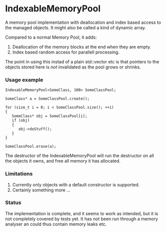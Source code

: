 IndexableMemoryPool
===================

A memory pool implementation with deallocation and index based access to the managed objects.
It might also be called a kind of dynamic array. 

Compared to a normal Memory Pool, it adds:

1. Deallocation of the memory blocks at the end when they are empty. 
2. Index based random access for parallell processing.

The point in using this instad of a plain std::vector etc is that pointers to the objects stored here is *not* invalidated as the pool grows or shrinks.
### Usage example

    IndexableMemoryPool<SomeClass, 100> SomeClassPool;
    
    SomeClass* a = SomeClassPool.create();
 
    for (size_t i = 0; i < SomeClassPool.size(); ++i)
    {
       SomeClass* obj = SomeClassPool[i];
       if (obj)
       {
          obj->doStuff();
       }
    }
    
    SomeClassPool.erase(a);

The destructor of the IndexableMemoryPool will run the destructor on all the objects it owns, and free all memory it has allocated.

### Limitations

1. Currently only objects with a default constructor is supported.
2. Certainly something more ...

### Status

The implementation is complete, and it seems to work as intended, but it is not completely covered by tests yet.
It has not been run through a memory analyser an could thus contain memory leaks etc.

